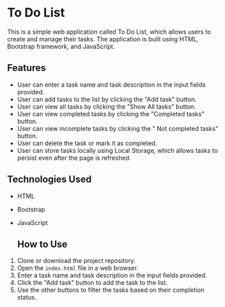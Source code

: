 # To Do List

This is a simple web application called To Do List, which allows users to create and manage their tasks. The application is built using HTML, Bootstrap framework, and JavaScript.

## Features

- User can enter a task name and task description in the input fields provided.
- User can add tasks to the list by clicking the "Add task" button.
- User can view all tasks by clicking the "Show All tasks" button.
- User can view completed tasks by clicking the "Completed tasks" button.
- User can view incomplete tasks by clicking the " Not completed tasks" button.
- User can delete the task or mark it as completed.
- User can store tasks locally using Local Storage, which allows tasks to persist even after the page is refreshed.

## Technologies Used

- HTML
- Bootstrap
- JavaScript

  ## How to Use

1. Clone or download the project repository.
2. Open the `index.html` file in a web browser.
3. Enter a task name and task description in the input fields provided.
4. Click the "Add task" button to add the task to the list.
5. Use the other buttons to filter the tasks based on their completion status.
